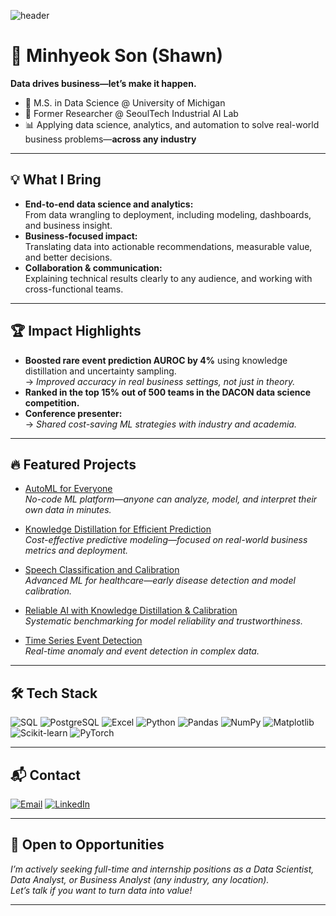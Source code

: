 ![header](https://capsule-render.vercel.app/api?type=soft&color=0:000000,100:1a1a1a&height=120&section=header&text=Welcome%20to%20Son's%20Github&fontColor=87CEEB&fontSize=50&fontAlignY=50&stroke=FFFFFF&strokeWidth=2)

# 👋 Minhyeok Son (Shawn)

**Data drives business—let’s make it happen.**

- 🏫 M.S. in Data Science @ University of Michigan  
- 💼 Former Researcher @ SeoulTech Industrial AI Lab  
- 📊 Applying data science, analytics, and automation to solve real-world business problems—**across any industry**

---

## 💡 What I Bring

- **End-to-end data science and analytics:**  
  From data wrangling to deployment, including modeling, dashboards, and business insight.
- **Business-focused impact:**  
  Translating data into actionable recommendations, measurable value, and better decisions.
- **Collaboration & communication:**  
  Explaining technical results clearly to any audience, and working with cross-functional teams.

---

## 🏆 Impact Highlights

- **Boosted rare event prediction AUROC by 4%** using knowledge distillation and uncertainty sampling.  
  → *Improved accuracy in real business settings, not just in theory.*
- **Ranked in the top 15% out of 500 teams in the DACON data science competition.**
- **Conference presenter:**  
  → *Shared cost-saving ML strategies with industry and academia.*

---

## 🔥 Featured Projects

- [AutoML for Everyone](https://github.com/Marcus-Son/User-Friendly-Auto-ML-Service)  
  *No-code ML platform—anyone can analyze, model, and interpret their own data in minutes.*

- [Knowledge Distillation for Efficient Prediction](https://github.com/Marcus-Son/Knowledge-Distillation-for-cost-effective-fault-Prediction-in-manufacturing-process)  
  *Cost-effective predictive modeling—focused on real-world business metrics and deployment.*

- [Speech Classification and Calibration](https://github.com/Marcus-Son/Classification_and_Calibration_of_Dysarthric_Speech)  
  *Advanced ML for healthcare—early disease detection and model calibration.*

- [Reliable AI with Knowledge Distillation & Calibration](https://github.com/Marcus-Son/Optimal-Combination-of-Knowledge-Distillation-and-Calibration-Techniques-for-Reliable-AI-Models)  
  *Systematic benchmarking for model reliability and trustworthiness.*

- [Time Series Event Detection](https://github.com/Marcus-Son/Fault-Point-Labeling-and-Fault-Detection-in-Time-Series-Data)  
  *Real-time anomaly and event detection in complex data.*

---

## 🛠 Tech Stack

![SQL](https://img.shields.io/badge/SQL-336791?style=for-the-badge&logo=mysql&logoColor=white)
![PostgreSQL](https://img.shields.io/badge/PostgreSQL-4169E1?style=for-the-badge&logo=postgresql&logoColor=white)
![Excel](https://img.shields.io/badge/Excel-217346?style=for-the-badge&logo=microsoft-excel&logoColor=white)
![Python](https://img.shields.io/badge/Python-3776AB?style=for-the-badge&logo=python&logoColor=white)
![Pandas](https://img.shields.io/badge/Pandas-150458?style=for-the-badge&logo=pandas&logoColor=white)
![NumPy](https://img.shields.io/badge/NumPy-013243?style=for-the-badge&logo=numpy&logoColor=white)
![Matplotlib](https://img.shields.io/badge/Matplotlib-007ACC?style=for-the-badge&logo=matplotlib&logoColor=white)
![Scikit-learn](https://img.shields.io/badge/Scikit--learn-F7931E?style=for-the-badge&logo=scikit-learn&logoColor=white)
![PyTorch](https://img.shields.io/badge/PyTorch-EE4C2C?style=for-the-badge&logo=PyTorch&logoColor=white)

---

## 📬 Contact

[![Email](https://img.shields.io/badge/Email-EA4335?style=for-the-badge&logo=gmail&logoColor=white)](mailto:shawn22587@gmail.com)
[![LinkedIn](https://img.shields.io/badge/LinkedIn-0A66C2?style=for-the-badge&logo=linkedin&logoColor=white)](https://www.linkedin.com/in/minhyeokson)

---

## 🤝 Open to Opportunities

*I’m actively seeking full-time and internship positions as a Data Scientist, Data Analyst, or Business Analyst (any industry, any location).  
Let’s talk if you want to turn data into value!*

---
